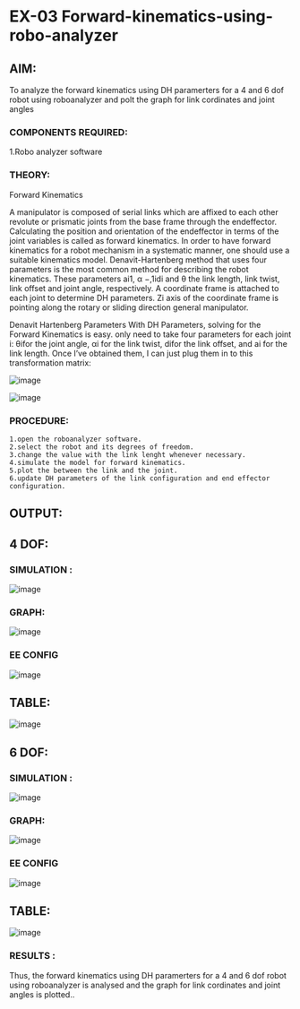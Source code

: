 # EX-03 Forward-kinematics-using-robo-analyzer

## AIM: 
To analyze the forward kinematics using DH paramerters for a 4 and 6 dof robot using roboanalyzer and polt the graph for link cordinates and joint angles
### COMPONENTS REQUIRED:
1.Robo analyzer software  


### THEORY: 
  
Forward Kinematics

A manipulator is composed of serial links which are affixed to each other revolute or prismatic joints from the base frame through the endeffector. 
Calculating the position and orientation of the endeffector in terms of the joint variables is called as forward kinematics. 
In order to have forward kinematics for a robot mechanism in a systematic manner, one should use a suitable kinematics model. 
Denavit-Hartenberg method that uses four parameters is the most common method for describing the robot kinematics. 
These parameters ai1, α −,1idi and θ the link length, link twist, link offset and joint angle, respectively. 
A coordinate frame is attached to each joint to determine DH parameters. Zi axis of the coordinate frame is pointing along the rotary or sliding direction general manipulator.

Denavit Hartenberg Parameters
With DH Parameters, solving for the Forward Kinematics is easy.  only need to take four parameters for each joint 
i: θifor the joint angle, 
αi for the link twist, 
difor the link offset, and 
ai for the link length. Once I’ve obtained them, I can just plug them in to this transformation matrix:


![image](https://user-images.githubusercontent.com/36288975/170172719-ed7befc9-2894-4344-bfd5-be831bb05308.png)

 ![image](https://user-images.githubusercontent.com/36288975/170172766-b8aeb788-7fd7-4de7-b340-f04656707ebd.png)

 

### PROCEDURE:
```
1.open the roboanalyzer software.
2.select the robot and its degrees of freedom.
3.change the value with the link lenght whenever necessary.
4.simulate the model for forward kinematics.
5.plot the between the link and the joint.
6.update DH parameters of the link configuration and end effector configuration.
```



## OUTPUT:

 ## 4 DOF:
 ### SIMULATION :
 ![image](https://user-images.githubusercontent.com/94165326/174301685-13271630-4e27-4203-8bcb-74fb3df001d3.png)

    


### GRAPH:
![image](https://user-images.githubusercontent.com/94165326/174302219-fad51940-a125-4d80-b5b7-147dd6227099.png)





### EE CONFIG
![image](https://user-images.githubusercontent.com/94165326/174302409-fd5f83a0-b6c4-4fa3-b857-68083de67aab.png)

## TABLE:
![image](https://user-images.githubusercontent.com/94165326/174302647-56ba22e9-fcb4-4297-8d06-01390bc7e7fd.png)

 
 
 
 
 
 
 


## 6 DOF:
### SIMULATION :
![image](https://user-images.githubusercontent.com/94165326/174302821-de61a00e-7515-4956-aaf0-3871e795b3f0.png)

### GRAPH:
![image](https://user-images.githubusercontent.com/94165326/174302870-650e5981-e13c-41ca-adc6-c9cbcc79329a.png)




### EE CONFIG
![image](https://user-images.githubusercontent.com/94165326/174302928-f97a509a-c57e-40df-af3f-7d0782c47659.png)


## TABLE:
![image](https://user-images.githubusercontent.com/94165326/174303029-c8ab2f91-769e-42fa-9d19-c7012de29580.png)


 
 
 
 
 
 
 
 


 
 
 
 
 
 
 
 
 
 
 
 

 
 














### RESULTS :  
Thus, the forward kinematics using DH paramerters for a 4 and 6 dof robot using roboanalyzer is analysed and the graph for link cordinates and joint angles is plotted..

